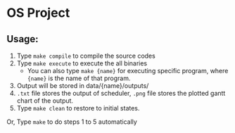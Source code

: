 # OS Project

## Usage:
1. Type `make compile` to compile the source codes
2. Type `make execute` to execute the all binaries
    * You can also type `make {name}` for executing specific program, where `{name}` is the name of that program.
3. Output will be stored in data/{name}/outputs/
4. `.txt` file stores the output of scheduler, `.png` file stores the plotted gantt chart of the output. 
5. Type `make clean` to restore to initial states.

Or,
Type `make` to do steps 1 to 5 automatically